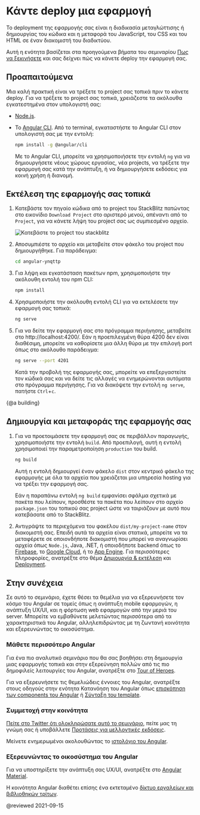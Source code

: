 # Κάντε deploy μια εφαρμογή

Το deployment της εφαρμογής σας είναι η διαδικασία μεταγλώττισης ή δημιουργίας του κώδικα και η μεταφορά του JavaScript, του CSS και του HTML σε έναν διακομιστή του διαδικτύου.

Αυτή η ενότητα βασίζεται στα προηγούμενα βήματα του σεμιναρίου [Πως να ξεκινήσετε](start "Δοκιμάστε το: Μια βασική εφαρμογή") και σας δείχνει πώς να κάνετε deploy την εφαρμογή σας.

## Προαπαιτούμενα

Μια καλή πρακτική είναι να τρέξετε το project σας τοπικά πριν το κάνετε deploy. Για να τρέξετε το project σας τοπικά, χρειάζεστε τα ακόλουθα εγκατεστημένα στον υπολογιστή σας:

* [Node.js](https://nodejs.org/en/).
* Το [Angular CLI](https://cli.angular.io/).
    Από το terminal, εγκαταστήστε το Angular CLI στον υπολογιστή σας με την εντολή:

    ```sh
    npm install -g @angular/cli
    ```

    Με το Angular CLI, μπορείτε να χρησιμοποιήσετε την εντολή `ng` για να δημιουργήσετε νέους χώρους εργασίας, νέα projects, να τρέξετε την εφαρμογή σας κατά την ανάπτυξη, ή να δημιουργήσετε εκδόσεις για κοινή χρήση ή διανομή.

## Εκτέλεση της εφαρμογής σας τοπικά

1. Κατεβάστε τον πηγαίο κώδικα από το project του StackBlitz πατώντας στο εικονίδιο `Download Project` στο αριστερό μενού, απέναντι από το `Project`, για να κάνετε λήψη του project σας ως συμπιεσμένο αρχείο.

    <div class="lightbox">
      <img src="generated/images/guide/start/download-project.png" alt="Κατεβάστε το project του stackblitz">
    </div>

1. Αποσυμπιέστε το αρχείο και μεταβείτε στον φάκελο του project που δημιουργήθηκε. Για παράδειγμα:

    ```sh
    cd angular-ynqttp
    ```

1. Για λήψη και εγκατάσταση πακέτων npm, χρησιμοποιήστε την ακόλουθη εντολή του npm CLI:

    ```sh
    npm install
    ```

1. Χρησιμοποιήστε την ακόλουθη εντολή CLI για να εκτελέσετε την εφαρμογή σας τοπικά:

    ```sh
    ng serve
    ```

1. Για να δείτε την εφαρμογή σας στο πρόγραμμα περιήγησης, μεταβείτε στο http://localhost:4200/.
    Εάν η προεπιλεγμένη θύρα 4200 δεν είναι διαθέσιμη, μπορείτε να καθορίσετε μια άλλη θύρα με την επιλογή port όπως στο ακόλουθο παράδειγμα:

     ```sh
    ng serve --port 4201
    ```

    Κατά την προβολή της εφαρμογής σας, μπορείτε να επεξεργαστείτε τον κώδικά σας και να δείτε τις αλλαγές να ενημερώνονται αυτόματα στο πρόγραμμα περιήγησης.
    Για να διακόψετε την εντολή `ng serve`, πατήστε `Ctrl`+`c`.

{@a building}
## Δημιουργία και μεταφοράς της εφαρμογής σας

 1. Για να προετοιμάσετε την εφαρμογή σας σε περιβάλλον παραγωγής, χρησιμοποιήστε την εντολή `build`. Από προεπιλογή, αυτή η εντολή χρησιμοποιεί την παραμετροποίηση `production` του build.

    ```sh
    ng build
    ```

    Αυτή η εντολή δημιουργεί έναν φάκελο `dist` στον κεντρικό φάκελο της εφαρμογής με όλα τα αρχεία που χρειάζεται μια υπηρεσία hosting για να τρέξει την εφαρμογή σας.

    <div class="alert is-helpful">

    Εάν η παραπάνω εντολή `ng build` εμφανίσει σφάλμα σχετικά με πακέτα που λείπουν, προσθέστε τα πακέτα που λείπουν στο αρχείο `package.json` του τοπικού σας project ώστε να ταιριάζουν με αυτό που κατεβάσατε από το StackBlitz.

    </div>

1. Αντιγράψτε τα περιεχόμενα του φακέλου `dist/my-project-name` στον διακομιστή σας.
    Επειδή αυτά τα αρχεία είναι στατικά, μπορείτε να τα μεταφέρετε σε οποιονδήποτε διακομιστή που μπορεί να αναγνωρίσει αρχεία όπως `Node.js`, Java, .NET, ή οποιοδήποτε backend όπως το [Firebase](https://firebase.google.com/docs/hosting), το [Google Cloud](https://cloud.google.com/solutions/web-hosting), ή το [App Engine](https://cloud.google.com/appengine/docs/standard/python/getting-started/hosting-a-static-website).
    Για περισσότερες πληροφορίες, ανατρέξτε στο θέμα [Δημιουργία & εκτέλεση](guide/build "Δημιουργία & εκτέλεσ εφαρμογών Angular") και [Deployment](guide/deployment "Οδηγός deployment").

## Στην συνέχεια

Σε αυτό το σεμινάριο, έχετε θέσει τα θεμέλια για να εξερευνήσετε τον κόσμο του Angular σε τομείς όπως η ανάπτυξη mobile εφαρμογών, η ανάπτυξη UX/UI, και η φόρτωση web εφαρμογών από την μεριά του server.
Μπορείτε να εμβαθύνετε μελετώντας περισσότερα από τα χαρακτηριστικά του Angular, αλληλεπιδρώντας με τη ζωντανή κοινότητα και εξερευνώντας το οικοσύστημα.

### Μάθετε περισσότερο Angular

Για ένα πιο αναλυτικό σεμινάριο που θα σας βοηθήσει στη δημιουργία μιας εφαρμογής τοπικά και στην εξερεύνηση πολλών από τις πιο δημοφιλείς λειτουργίες του Angular, ανατρέξτε στο [Tour of Heroes](tutorial).

Για να εξερευνήσετε τις θεμελιώδεις έννοιες του Angular, ανατρέξτε στους οδηγούς στην ενότητα Κατανόηση του Angular όπως [επισκόπηση των components του Angular](guide/component-overview) ή [Σύνταξη του template](guide/template-syntax).

### Συμμετοχή στην κοινότητα


[Πείτε στο Twitter ότι ολοκληρώσατε αυτό το σεμινάριο](https://twitter.com/intent/tweet?url=https://angular.io/start&text=I%20just%20finished%20the%20Angular%20Getting%20Started%20Tutorial "Το Angular στο Twitter"), πείτε μας τη γνώμη σας ή υποβάλλετε [Προτάσεις για μελλοντικές εκδόσεις](https://github.com/angular/angular/issues/new/choose "Φόρμα καταχώρησης νέου issue στο GitHub αποθετήριο του Angular").

Μείνετε ενημερωμένοι ακολουθώντας το [ιστολόγιο του Angular](https://blog.angular.io/ "Το ιστολόγιο του Angular").

### Εξερευνώντας το οικοσύστημα του Angular

Για να υποστηρίξετε την ανάπτυξη σας UX/UI, ανατρέξτε στο [Angular Material](https://material.angular.io/ "Ο ιστότοπος του Angular Material").

Η κοινότητα Angular διαθέτει επίσης ένα εκτεταμένο [δίκτυο εργαλείων και βιβλιοθηκών τρίτων](resources "Λίστα πόρων του Angular").

@reviewed 2021-09-15

